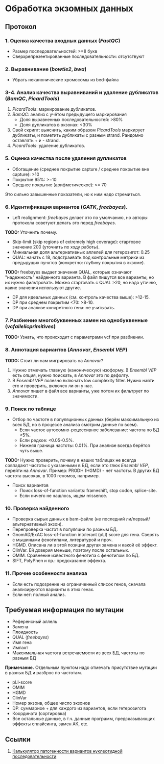 # Обработка экзомных данных

## Протокол

### 1. Оценка качества входных данных (*FastQC*)

* Размер последовательностей: >=8 букв
* Сверхрепрезентированные последовательности: отсутствуют

### 2. Выравнивание (*bowtie2*, *bwa*)

* Убрать неканонические хромосомы из bed-файла

### 3-4. Анализ качества выравниваний и удаление дубликатов (*BamQC*, *PicardTools*)

1. *PicardTools*: маркирование дубликатов.
2. *BamQC*: анализ с учётом предыдущего маркирования
	* Доля выравненных последовательностей: >80%
	* Доля дупликатов в экзонах: <30%
3. Свой скрипт: выяснить, каким образом *PicardTools* маркирует дубликаты, и пометить дубликаты с разным strand. Рандомно оставлять + и - strand.
4. *PicardTools*: удаление дубликатов.

### 5. Оценка качества после удаления дупликатов

* Обогащение (среднее покрытие capture / среднее покрытие вне capture): >10
* Покрытие 95%: >=10
* Среднее покрытие (арифметическое): >= 70

Это сильно завышенные показатели, но к ним надо стремиться.

### 6. Идентификация вариантов (*GATK*, *freebayes*).

* Left realignment: *freebayes* делает это по умолчанию, но авторы протокола советуют делать это перед *freebayes*. 

**TODO:** Уточнить почему.

* Skip-limit (skip regions of extremely high coverage): стартовое значение 200 (уточнить по ходу работы).
* Миниальная доля альтернативных аллелей для гетерозигот: 0.25
* QUAL: начать с 18, подстраивать под контрольные метрики из предыдущих пунктов (конкретно: глубину покрытия в экзоме).

**TODO:** freebayes выдает значения QUAL, которые означают "надежность" найденного варианта. В файл пишутся все варианты, но их нужно фильтровать. Можно стартовать с QUAL >20, но надо уточню, какие значения используют другие.

* DP для идеальных данных (см. контроль качества выше): >12-15.
* DP при среднем покрытим <70: >8-10.
* DP при анализе конкретного гена: не учитывать.

### 7. Разбиение многобуквенных замен на однобуквенные (*vcfallelicprimitives*)

**TODO:** Узнать, что происходит с параметрами vcf при разбиении.

### 8. Аннотация вариантов (*Annovar*, *Ensembl VEP*)

**TODO:** Стоит ли нам мигрировать на *Annovar*?

1. Нужно отмечать главную (каноническую) изоформу. В *Ensembl VEP* есть опция, нужно поискать, в *Annovar* это по дефолту. 
2. В *Ensembl VEP* полезно включать low complexity filter. Нужно найти его и проверить, включен ли он у нас.
3. *Annovar* пишет в файл все варианты, уже потом их фильтрует по значимости.

### 9. Поиск по таблице

* Отбор по частоте в популяционных данных (берём максимальную из всех БД, но в процессе анализа смотрим данные по всем).
	* Если частое аутосомно-рецессивное заболевание: частота по БД <5%.
	* Если редкое: <0.05-0.5%. 
	* Нижняя граница частоты: 0.01%. При анализе всегда берётся чуть выше.

**TODO:** Нужно проверить, почему в наших таблицах не всегда совпадают частоты с указанными в БД, если это глюк *Ensembl VEP*, перейти на *Annovar*. Пример: PRODH (HGMD) - нет частоты. В других БД частота высокая, в 1000 геномов, например.

* Поиск вариантов
	* Поиск loss-of-function variants: frameshift, stop codon, splice-site.
	* Если ничего не нашлось, ищем missence.

### 10. Проверка найденного

* Проверка сырых данных в bam-файле (не последний ли/первый/альтернативный экзон).
* Перепроверка частот в популяции по разным БД.
* GnomAD/ExAC loss-of-function intolerant (pLI) score для гена. Сверять с мышиными фенотипами, литературой и проч.
* HGMD. Описана ли в этой позиции другая замена и какой её эффект.
* ClinVar. Ей доверия меньше, поэтому после остальных.
* OMIM. Сравнение известного фенотипа с фенотипом по БД.
* SIFT, PolyPhen и пр.: предсказание эффекта.

### 11. Прочие особенности анализа

* Если есть подозрение на ограниченный список генов, сначала анализируются варианты в этих генах.
* Если нет: полный анализ.

## Требуемая информация по мутации

* Референсный аллель
* Замена
* Плоидность
* QUAL (*freebayes*)
* Имя гена
* Импакт
* Максимальная частота встречаемости из всех БД, частоты по разным БД

**Примечание.** Отдельным пунктом надо отмечать присутствие мутации в разных БД и разброс по частотам.

* pLI-score
* OMIM
* HGMD
* ClinVar
* Номер экзона, общее число экзонов
* DP: суммарное + для каждого из вариантов, если гетерозигота
* Координата (сортировка)
* Все остальные данные, в т.ч. данные программ, предсказывающих эффекты сплайсинга, замен АК, etc.

## Ссылки

1. [Калькулятор патогенности вариантов нуклеотидной последовательности](http://calc.generesearch.ru/)
